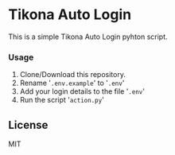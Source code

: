 # Tikona Auto Login

This is a simple Tikona Auto Login pyhton script.

### Usage

1. Clone/Download this repository.
2. Rename '```.env.example```' to '```.env```'
3. Add your login details to the file '```.env```'
4. Run the script '```action.py```'


## License

MIT

